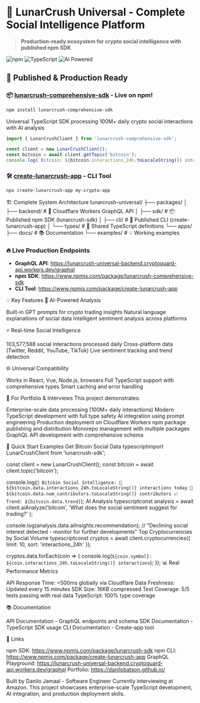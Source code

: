 # 🚀 LunarCrush Universal - Complete Social Intelligence Platform

> **Production-ready ecosystem for crypto social intelligence with published npm SDK**

![npm](https://img.shields.io/npm/v/lunarcrush-comprehensive-sdk) ![TypeScript](https://img.shields.io/badge/TypeScript-Ready-blue) ![AI Powered](https://img.shields.io/badge/AI-Powered-brightgreen)

## 🎯 **Published & Production Ready**

### **📦 [lunarcrush-comprehensive-sdk](https://www.npmjs.com/package/lunarcrush-comprehensive-sdk) - Live on npm!**
```bash
npm install lunarcrush-comprehensive-sdk
```

Universal TypeScript SDK processing 100M+ daily crypto social interactions with AI analysis

```typescript
import { LunarCrushClient } from 'lunarcrush-comprehensive-sdk';

const client = new LunarCrushClient();
const bitcoin = await client.getTopic('bitcoin');
console.log(`Bitcoin: ${bitcoin.interactions_24h.toLocaleString()} interactions!`);
```

### **🛠️ [create-lunarcrush-app](https://www.npmjs.com/package/create-lunarcrush-app) - CLI Tool**
```bash
npx create-lunarcrush-app my-crypto-app
```

🏗️ Complete System Architecture
lunarcrush-universal/
├── packages/
│   ├── backend/              # 🚀 Cloudflare Workers GraphQL API
│   ├── sdk/                  # 📦 Published npm SDK (lunarcrush-sdk)
│   ├── cli/                  # 🔧 Published CLI (create-lunarcrush-app)
│   └── types/                # 🔗 Shared TypeScript definitions
└── apps/
    ├── docs/                 # 📚 Documentation
    └── examples/             # 💡 Working examples
### 🔥 Live Production Endpoints

- **GraphQL API**: <https://lunarcrush-universal-backend.cryptoguard-api.workers.dev/graphql>
- **npm SDK**: <https://www.npmjs.com/package/lunarcrush-comprehensive-sdk>
- **CLI Tool**: <https://www.npmjs.com/package/create-lunarcrush-app>

💡 Key Features
🤖 AI-Powered Analysis

Built-in GPT prompts for crypto trading insights
Natural language explanations of social data
Intelligent sentiment analysis across platforms

⚡ Real-time Social Intelligence

103,577,588 social interactions processed daily
Cross-platform data (Twitter, Reddit, YouTube, TikTok)
Live sentiment tracking and trend detection

🌐 Universal Compatibility

Works in React, Vue, Node.js, browsers
Full TypeScript support with comprehensive types
Smart caching and error handling

🎯 For Portfolio & Interviews
This project demonstrates:

Enterprise-scale data processing (100M+ daily interactions)
Modern TypeScript development with full type safety
AI integration using prompt engineering
Production deployment on Cloudflare Workers
npm package publishing and distribution
Monorepo management with multiple packages
GraphQL API development with comprehensive schema

🚀 Quick Start Examples
Get Bitcoin Social Data
typescriptimport LunarCrushClient from 'lunarcrush-sdk';

const client = new LunarCrushClient();
const bitcoin = await client.topic('bitcoin');

console.log(`
🚀 Bitcoin Social Intelligence:
   💬 ${bitcoin.data.interactions_24h.toLocaleString()} interactions today
   👥 ${bitcoin.data.num_contributors.toLocaleString()} contributors
   📈 Trend: ${bitcoin.data.trend}
`);
AI Analysis
typescriptconst analysis = await client.aiAnalyze('bitcoin',
  'What does the social sentiment suggest for trading?'
);

console.log(analysis.data.aiInsights.recommendation);
// "Declining social interest detected - monitor for further developments"
Top Cryptocurrencies by Social Volume
typescriptconst cryptos = await client.cryptocurrencies({
  limit: 10,
  sort: 'interactions_24h'
});

cryptos.data.forEach(coin => {
  console.log(`${coin.symbol}: ${coin.interactions_24h.toLocaleString()} interactions`);
});
📊 Real Performance Metrics

API Response Time: <500ms globally via Cloudflare
Data Freshness: Updated every 15 minutes
SDK Size: 16KB compressed
Test Coverage: 5/5 tests passing with real data
TypeScript: 100% type coverage

📚 Documentation

API Documentation - GraphQL endpoints and schema
SDK Documentation - TypeScript SDK usage
CLI Documentation - Create-app tool

🔗 Links

npm SDK: https://www.npmjs.com/package/lunarcrush-sdk
npm CLI: https://www.npmjs.com/package/create-lunarcrush-app
GraphQL Playground: https://lunarcrush-universal-backend.cryptoguard-api.workers.dev/graphql
Portfolio: https://danilobatson.github.io/


Built by Danilo Jamaal - Software Engineer
Currently interviewing at Amazon. This project showcases enterprise-scale TypeScript development, AI integration, and production deployment skills.
